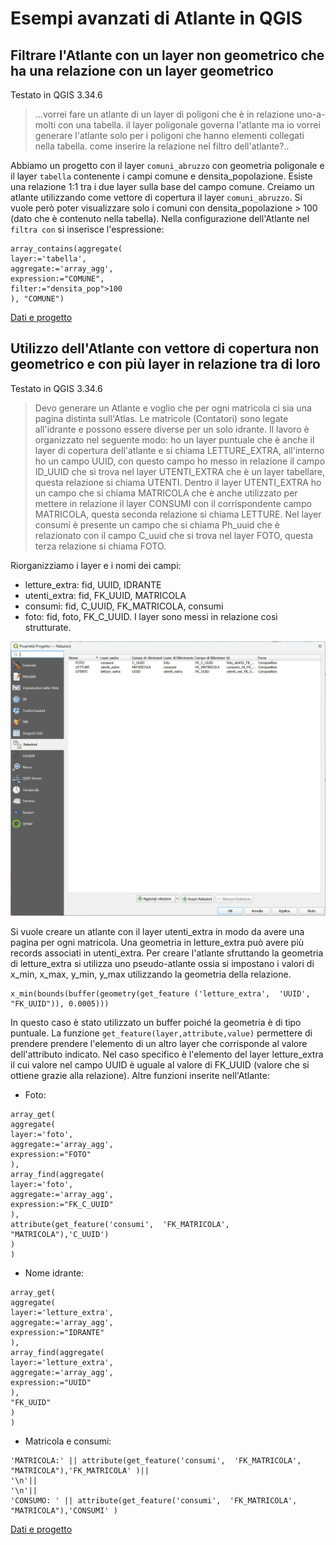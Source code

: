 # Esempi avanzati di Atlante in QGIS
## Filtrare l'Atlante con un layer non geometrico che ha una relazione con un layer geometrico
Testato in QGIS 3.34.6
>...vorrei fare un atlante di un layer di poligoni che è in relazione uno-a-molti con una tabella.
>il layer poligonale governa l'atlante ma io vorrei generare l'atlante solo per i poligoni che hanno elementi collegati nella tabella.
>come inserire la relazione nel filtro dell'atlante?..

Abbiamo un progetto con il layer `comuni_abruzzo` con geometria poligonale e il layer `tabella` contenente i campi comune e densita_popolazione. Esiste una relazione 1:1 tra i due layer sulla base del campo comune.
Creiamo un atlante utilizzando come vettore di copertura il layer `comuni_abruzzo`. Si vuole però poter visualizzare solo i comuni con densita_popolazione > 100 (dato che è contenuto nella tabella).
Nella configurazione dell'Atlante nel `filtra con` si inserisce l'espressione: 

```
array_contains(aggregate(
layer:='tabella',
aggregate:='array_agg',
expression:="COMUNE",
filter:="densita_pop">100
), "COMUNE")
```
[Dati e progetto](https://github.com/ludovico85/GIS-RESOURCES/raw/master/Atals/dati/test_atante.gpkg)

## Utilizzo dell'Atlante con vettore di copertura non geometrico e con più layer in relazione tra di loro
Testato in QGIS 3.34.6
>Devo generare un Atlante e voglio che per ogni matricola ci sia una pagina distinta sull'Atlas. Le matricole (Contatori) sono legate all'idrante
>e possono essere diverse per un solo idrante. Il lavoro è organizzato nel seguente modo: ho un layer puntuale che è anche il layer di copertura dell'atlante
>e si chiama LETTURE_EXTRA, all'interno ho un campo UUID, con questo campo ho messo in relazione il campo ID_UUID che si trova nel layer UTENTI_EXTRA che è un
>layer tabellare, questa relazione si chiama UTENTI. Dentro il layer UTENTI_EXTRA ho un campo che si chiama MATRICOLA che è anche utilizzato per mettere in
>relazione il layer CONSUMI con il corrispondente campo MATRICOLA, questa seconda relazione si chiama LETTURE. Nel layer consumi è presente un campo che si
>chiama Ph_uuid che è relazionato con il campo C_uuid che si trova nel layer FOTO, questa terza relazione si chiama FOTO.

Riorganizziamo i layer e i nomi dei campi:
- letture_extra: fid, UUID, IDRANTE
- utenti_extra: fid, FK_UUID, MATRICOLA
- consumi: fid, C_UUID, FK_MATRICOLA, consumi
- foto: fid, foto, FK_C_UUID.
I layer sono messi in relazione così strutturate.

![alt text](https://github.com/ludovico85/GIS-RESOURCES/blob/master/Atals/img/Immagine%202024-05-04%20155305.png?raw=true)

Si vuole creare un atlante con il layer utenti_extra in modo da avere una pagina per ogni matricola. Una geometria in letture_extra può avere più records associati in utenti_extra.
Per creare l'atlante sfruttando la geometria di letture_extra si utilizza uno pseudo-atlante ossia si impostano i valori di x_min, x_max, y_min, y_max utilizzando la geometria della relazione.

```
x_min(bounds(buffer(geometry(get_feature ('letture_extra',  'UUID', "FK_UUID")), 0.0005)))
```

In questo caso è stato utilizzato un buffer poiché la geometria è di tipo puntuale. La funzione `get_feature(layer,attribute,value)` permettere di prendere prendere l'elemento di un altro layer che corrisponde al valore dell'attributo indicato.
Nel caso specifico è l'elemento del layer letture_extra il cui valore nel campo UUID è uguale al valore di FK_UUID (valore che si ottiene grazie alla relazione).
Altre funzioni inserite nell'Atlante:
- Foto:
```
array_get(
aggregate(
layer:='foto',
aggregate:='array_agg',
expression:="FOTO"
),
array_find(aggregate(
layer:='foto',
aggregate:='array_agg',
expression:="FK_C_UUID"
), 
attribute(get_feature('consumi',  'FK_MATRICOLA', "MATRICOLA"),'C_UUID')
)
)
```
- Nome idrante:
```
array_get(
aggregate(
layer:='letture_extra',
aggregate:='array_agg',
expression:="IDRANTE"
),
array_find(aggregate(
layer:='letture_extra',
aggregate:='array_agg',
expression:="UUID"
), 
"FK_UUID" 
)
)
```

- Matricola e consumi:
```
'MATRICOLA:' || attribute(get_feature('consumi',  'FK_MATRICOLA', "MATRICOLA"),'FK_MATRICOLA' )||
'\n'||
'\n'||  
'CONSUMO: ' || attribute(get_feature('consumi',  'FK_MATRICOLA', "MATRICOLA"),'CONSUMI' )
```
[Dati e progetto](https://github.com/ludovico85/GIS-RESOURCES/raw/master/Atals/dati/CONTATORI.zip)